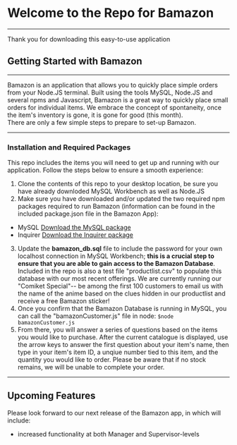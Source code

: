 # Welcome to the Repo for Bamazon
----
Thank you for downloading this easy-to-use application 

## Getting Started with Bamazon 
----

Bamazon is an application that allows you to quickly place simple orders from your Node.JS terminal. Built using the tools MySQL, Node.JS and several npms and Javascript, Bamazon is a great way to quickly place small orders for individual items.  We embrace the concept of spontaneity, once the item's inventory is gone, it is gone for good (this month).  
There are only a few simple steps to prepare to set-up Bamazon.

----
### Installation and Required Packages 

This repo includes the items you will need to get up and running with our application.  Follow the steps below to ensure a smooth  experience:

1. Clone the contents of this repo to your desktop location, be sure you have already downloded MySQL Workbench as well as Node.JS
2. Make sure you have downloaded and/or updated the two required npm packages required to run Bamazon (information can be found in the included package.json file in the Bamazon App):
 * MySQL [Download the MySQL package](https://www.npmjs.com/package/mysql)
 * Inquirer [Download the Inquirer package](https://www.npmjs.com/package/inquirer)
3.  Update the **bamazon_db.sql** file to include the password for your own localhost connection in MySQL Workbench;  **this is a crucial step to ensure that you are able to gain access to the Bamazon Database**.  Included in the repo is also a test file "productlist.csv" to populate this database with our most recent offerings.  We are currently running our "Comiket Special"-- be among the first 100 customers to email us with the name of the anime based on the clues hidden in our productlist and receive a free Bamazon sticker!
4. Once you confirm that the Bamazon Database is running in MySQL, you can call the "bamazonCustomer.js" file in node:
				```
				$node bamazonCustomer.js
				```
5.  From there, you will answer a series of questions based on the items you would like to purchase.  After the current catalogue is displayed, use the arrow keys to answer the first question about your item's name, then type in your item's item ID, a unqiue number tied to this item, and the quantity you would  like to order.  Please be aware that if no stock remains, we will be unable to complete your order.  

----
## Upcoming Features 

Please look forward to our next release of the Bamazon app, in which will include: 
* increased functionality at both Manager and Supervisor-levels